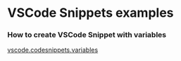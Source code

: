 
# VSCode Snippets examples


### How to create VSCode Snippet with variables

[vscode.codesnippets.variables](./vscode.codesnippets.variables)
